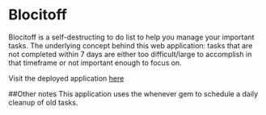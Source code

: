 # Blocitoff
Blocitoff is a self-destructing to do list to help you manage your important tasks. The underlying concept behind this web application: tasks that are not completed within 7 days are either too difficult/large to accomplish in that timeframe or not important enough to focus on. 

Visit the deployed application [here](https://fongfan-blocitoff.herokuapp.com)

##Other notes
This application uses the whenever gem to schedule a daily cleanup of old tasks. 
